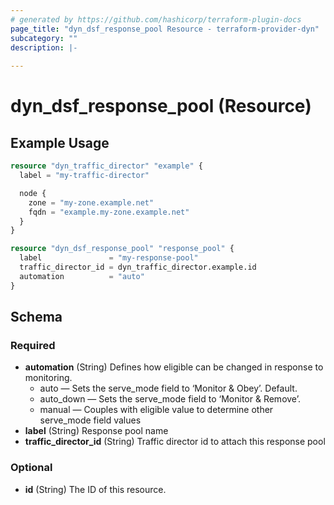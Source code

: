 ```yaml
---
# generated by https://github.com/hashicorp/terraform-plugin-docs
page_title: "dyn_dsf_response_pool Resource - terraform-provider-dyn"
subcategory: ""
description: |-
  
---
```


# dyn_dsf_response_pool (Resource)



## Example Usage

```terraform
resource "dyn_traffic_director" "example" {
  label = "my-traffic-director"

  node {
    zone = "my-zone.example.net"
    fqdn = "example.my-zone.example.net"
  }
}

resource "dyn_dsf_response_pool" "response_pool" {
  label               = "my-response-pool"
  traffic_director_id = dyn_traffic_director.example.id
  automation          = "auto"
}
```

<!-- schema generated by tfplugindocs -->
## Schema

### Required

- **automation** (String) Defines how eligible can be changed in response to monitoring.
  * auto — Sets the serve_mode field to ‘Monitor & Obey’. Default.
  * auto_down — Sets the serve_mode field to ‘Monitor & Remove’.
  * manual — Couples with eligible value to determine other serve_mode field values
- **label** (String) Response pool name
- **traffic_director_id** (String) Traffic director id to attach this response pool

### Optional

- **id** (String) The ID of this resource.


